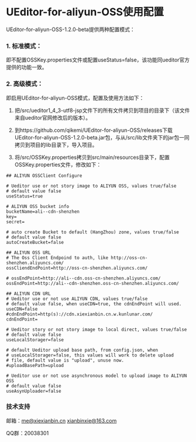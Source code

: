 UEditor-for-aliyun-OSS使用配置
=====

UEditor-for-aliyun-OSS-1.2.0-beta提供两种配置模式：

### 1. 标准模式：

即不配置OSSKey.properties文件或配置useStatus=false，该功能同ueditor官方提供的功能一致。
    

### 2. 高级模式：

即启用UEditor-for-aliyun-OSS模式，配置及使用方法如下：


1) 把/src/ueditor1_4_3-utf8-jsp文件下的所有文件拷贝到项目的目录下（该文件来自ueditor官网修改后的版本）。


2) 到https://github.com/qikemi/UEditor-for-aliyun-OSS/releases下载UEditor-for-aliyun-OSS-1.2.0-beta.jar包，与从/src/lib文件夹下的jar包一同拷贝到项目的lib目录下，导入项目。


3) 将/src/OSSKey.properties拷贝到src/main/resources目录下，配置OSSKey.properties文件，修改如下：

```
## ALIYUN OSSClient Configure 

# Ueditor use or not story image to ALIYUN OSS, values true/false
# default value false
useStatus=true

# ALIYUN OSS bucket info
bucketName=ali--cdn-shenzhen
key=
secret=

# auto create Bucket to default (HangZhou) zone, values true/false
# default value false
autoCreateBucket=false

## ALIYUN OSS URL
# The Oss Client Endpoind to auth, like http://oss-cn-shenzhen.aliyuncs.com/
ossCliendEndPoint=http://oss-cn-shenzhen.aliyuncs.com/

# ossEndPoint=http://ali--cdn.oss-cn-shenzhen.aliyuncs.com/
ossEndPoint=http://ali--cdn-shenzhen.oss-cn-shenzhen.aliyuncs.com/

## ALIYUN CDN URL
# Ueditor use or not use ALIYUN CDN, values true/false
# default value false, when useCDN=true, the cdnEndPoint will used.
useCDN=false
#cdnEndPoint=http(s)://cdn.xiexianbin.cn.w.kunlunar.com/
cdnEndPoint=

# Ueditor story or not story image to local direct, values true/false
# default value false
useLocalStorager=false

# default Ueditor upload base path, from config.json, when
# useLocalStorager=false, this values will work to delete upload 
# file, default value is "upload", unuse now.
#uploadBasePath=upload

# Ueditor use or not use asynchronous model to upload image to ALIYUN OSS
# default value false
useAsynUploader=false
```

### 技术支持

邮箱：me@xiexianbin.cn xianbinxie@163.com

QQ群：20038301
